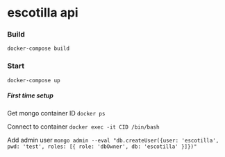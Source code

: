 # escotilla api

### Build
`docker-compose build`

### Start
`docker-compose up`

##### First time setup
Get mongo container ID
`docker ps`

Connect to container `docker exec -it CID /bin/bash`

Add admin user `mongo admin --eval "db.createUser({user: 'escotilla', pwd: 'test', roles: [{ role: 'dbOwner', db: 'escotilla' }]})"`

